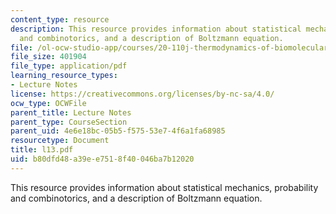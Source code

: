 ```yaml
---
content_type: resource
description: This resource provides information about statistical mechanics, probability
  and combinotorics, and a description of Boltzmann equation.
file: /ol-ocw-studio-app/courses/20-110j-thermodynamics-of-biomolecular-systems-fall-2005/b80dfd48a39ee7518f40046ba7b12020_l13.pdf
file_size: 401904
file_type: application/pdf
learning_resource_types:
- Lecture Notes
license: https://creativecommons.org/licenses/by-nc-sa/4.0/
ocw_type: OCWFile
parent_title: Lecture Notes
parent_type: CourseSection
parent_uid: 4e6e18bc-05b5-f575-53e7-4f6a1fa68985
resourcetype: Document
title: l13.pdf
uid: b80dfd48-a39e-e751-8f40-046ba7b12020
---
```

This resource provides information about statistical mechanics, probability and combinotorics, and a description of Boltzmann equation.